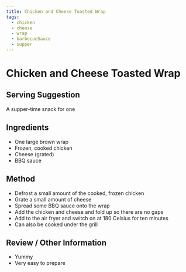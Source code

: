 ```yaml
---
title: Chicken and Cheese Toasted Wrap
tags: 
  - chicken
  - cheese
  - wrap
  - barbecueSauce
  - supper
---
```


# Chicken and Cheese Toasted Wrap

## Serving Suggestion

A supper-time snack for one

## Ingredients

* One large brown wrap
* Frozen, cooked chicken
* Cheese (grated)
* BBQ sauce

## Method

* Defrost a small amount of the cooked, frozen chicken
* Grate a small amount of cheese
* Spread some BBQ sauce onto the wrap
* Add the chicken and cheese and fold up so there are no gaps
* Add to the air fryer and switch on at 180 Celsius for ten minutes
* Can also be cooked under the grill

## Review / Other Information

* Yummy
* Very easy to prepare